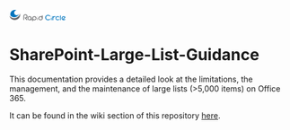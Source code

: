 <a href="http://www.rapidcircle.com"><img src="https://github.com/RapidCircle/SharePoint-Large-List-Guidance/blob/master/logo.png" alt="Rapid Circle" style="width: 100px;"/></a>

# SharePoint-Large-List-Guidance #
This documentation provides a detailed look at the limitations, the management, and the maintenance of large lists (>5,000 items) on Office 365.

It can be found in the wiki section of this repository [here](./wiki).

